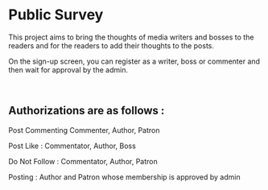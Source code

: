 <h1>Public Survey</h1>

This project aims to bring the thoughts of media writers and bosses to the readers and for the readers to add their thoughts to the posts.

On the sign-up screen, you can register as a writer, boss or commenter and then wait for approval by the admin.

<br>

<h2>Authorizations are as follows :</h2> 
Post Commenting Commenter, Author, Patron

Post Like : Commentator, Author, Boss

Do Not Follow : Commentator, Author, Patron

Posting : Author and Patron whose membership is approved by admin
